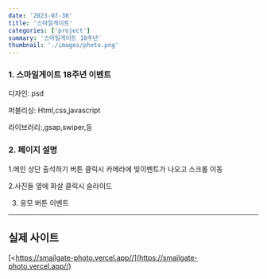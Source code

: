 ```yaml
---
date: '2023-07-30'
title: '스마일게이트'
categories: ['project']
summary: '스마일게이트 18주년'
thumbnail: './images/photo.png'
---
```


### 1. 스마일게이트 18주년 이벤트

디자인: psd

퍼블리싱: Html,css,javascript

라이브러리:,gsap,swiper,등



### 2. 페이지 설명

1.메인 상단 출석하기 버튼 클릭시 카메라에 빛이벤트가 나오고 스크롤 이동

2.사진들 옆에 화살 클릭시 슬라이드 

3. 응모 버튼 이벤트 

---

## 실제 사이트



[<https://smailgate-photo.vercel.app//](<https://smailgate-photo.vercel.app//>)
    